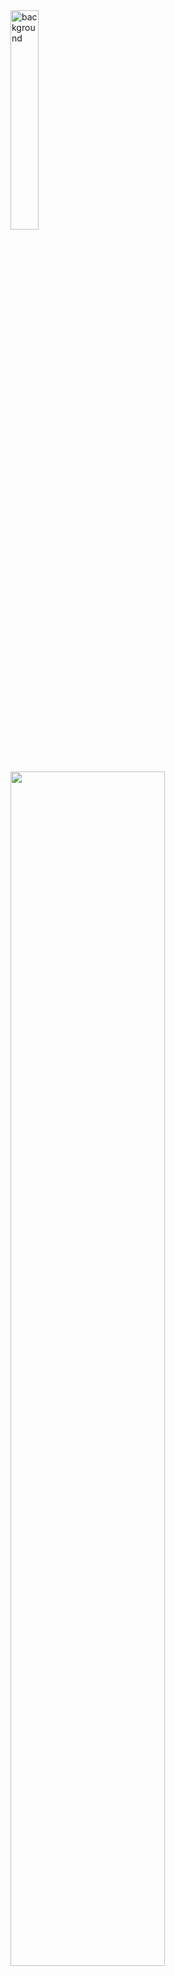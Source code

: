 <img width="30%" align="Center" src="https://metinyilmaz.me/wp-content/uploads/2016/06/muhammed-ali-2.jpg" alt="background">

 <br><br>  <img width="70%" src= "https://readme-typing-svg.demolab.com?font=Fira+Code&pause=1000&color=ff0000&background=FF6AAA00&vCenter=false&multiline=true&width=430&height=30&lines=Hi Guys I'm Spidey🕷  ">   
</p>
<img align="Left" width="45%" src="https://github-readme-stats.vercel.app/api?username=bhcnursevim&show_icons=true&theme=react&hide_border=true&bg_color=0D1117">
<img align="left" width="47.5%" src="https://github-readme-streak-stats.herokuapp.com/?user=bhcnursevim&theme=black-ice&hide_border=true&stroke=0000&background=0D1117">

<img width="94.5%" align="center" src="https://c4.wallpaperflare.com/wallpaper/1002/562/398/muhammad-ali-boxer-wallpaper-preview.jpg" alt="background">



